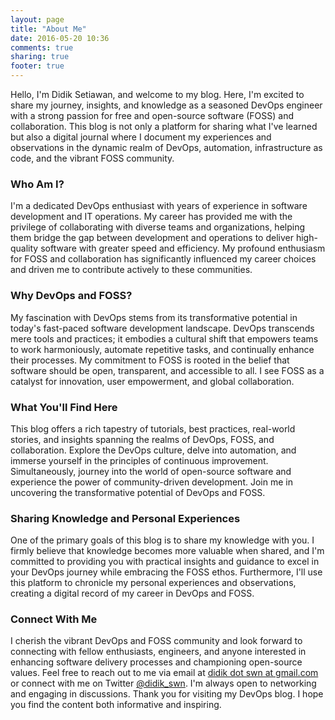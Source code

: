 ```yaml
---
layout: page
title: "About Me"
date: 2016-05-20 10:36
comments: true
sharing: true
footer: true
---
```


Hello, I'm Didik Setiawan, and welcome to my blog. Here, I'm excited to share my
journey, insights, and knowledge as a seasoned DevOps engineer with a strong
passion for free and open-source software (FOSS) and collaboration. This blog is
not only a platform for sharing what I've learned but also a digital journal
where I document my experiences and observations in the dynamic realm of DevOps,
automation, infrastructure as code, and the vibrant FOSS community.

### Who Am I?

I'm a dedicated DevOps enthusiast with years of experience in software
development and IT operations. My career has provided me with the privilege of
collaborating with diverse teams and organizations, helping them bridge the gap
between development and operations to deliver high-quality software with greater
speed and efficiency. My profound enthusiasm for FOSS and collaboration has
significantly influenced my career choices and driven me to contribute actively
to these communities.

### Why DevOps and FOSS?

My fascination with DevOps stems from its transformative potential in today's
fast-paced software development landscape. DevOps transcends mere tools and
practices; it embodies a cultural shift that empowers teams to work
harmoniously, automate repetitive tasks, and continually enhance their
processes. My commitment to FOSS is rooted in the belief that software should be
open, transparent, and accessible to all. I see FOSS as a catalyst for
innovation, user empowerment, and global collaboration.

### What You'll Find Here

This blog offers a rich tapestry of tutorials, best practices, real-world
stories, and insights spanning the realms of DevOps, FOSS, and collaboration.
Explore the DevOps culture, delve into automation, and immerse yourself in the
principles of continuous improvement. Simultaneously, journey into the world of
open-source software and experience the power of community-driven development.
Join me in uncovering the transformative potential of DevOps and FOSS.

### Sharing Knowledge and Personal Experiences

One of the primary goals of this blog is to share my knowledge with you. I
firmly believe that knowledge becomes more valuable when shared, and I'm
committed to providing you with practical insights and guidance to excel in your
DevOps journey while embracing the FOSS ethos. Furthermore, I'll use this
platform to chronicle my personal experiences and observations, creating a
digital record of my career in DevOps and FOSS.

### Connect With Me

I cherish the vibrant DevOps and FOSS community and look forward to connecting
with fellow enthusiasts, engineers, and anyone interested in enhancing software
delivery processes and championing open-source values. Feel free to reach out to
me via email at [didik dot swn at
gmail.com](mailto:didik.swn+removethis@gmail.com) or connect with me on Twitter
[@didik_swn](https://twitter.com/dstw_x). I'm always open to networking and
engaging in discussions. Thank you for visiting my DevOps blog. I hope you find
the content both informative and inspiring.
